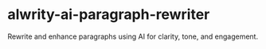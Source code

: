 # alwrity-ai-paragraph-rewriter
Rewrite and enhance paragraphs using AI for clarity, tone, and engagement.
